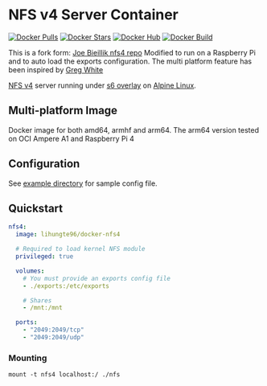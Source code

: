 # NFS v4 Server Container

[![Docker Pulls](https://img.shields.io/docker/pulls/lihungte96/docker-nfs4.svg)](https://hub.docker.com/r/lihungte96/docker-nfs4/)
[![Docker Stars](https://img.shields.io/docker/stars/lihungte96/docker-nfs4.svg)](https://hub.docker.com/r/lihungte96/docker-nfs4/)
[![Docker Hub](https://github.com/lihungte96/docker-nfs4/actions/workflows/docker-hub-publish.yml/badge.svg)](https://github.com/lihungte96/docker-nfs4/actions/workflows/docker-hub-publish.yml)
[![Docker Build](https://img.shields.io/docker/automated/lihungte96/docker-nfs4.svg)](https://hub.docker.com/r/lihungte96/docker-nfs4/)

This is a fork form: [Joe Bieillik nfs4 repo](https://github.com/jcbiellikltd/docker-nfs4)
Modified to run on a Raspberry Pi and to auto load the exports configuration.
The multi platform feature has been inspired by [Greg White](https://github.com/grewhit25/docker-nfs4-server)

[NFS v4](http://nfs.sourceforge.net/) server running under [s6 overlay](https://github.com/just-containers/s6-overlay) on [Alpine Linux](https://hub.docker.com/_/alpine/).

## Multi-platform Image

Docker image for both amd64, armhf and arm64. The arm64 version tested on OCI Ampere A1 and Raspberry Pi 4


## Configuration

See [example directory](https://github.com/lihungte96/docker-nfs4/tree/master/example) for sample config file.

## Quickstart

```yml
nfs4:
  image: lihungte96/docker-nfs4

  # Required to load kernel NFS module
  privileged: true

  volumes:
    # You must provide an exports config file
    - ./exports:/etc/exports

    # Shares
    - /mnt:/mnt

  ports:
    - "2049:2049/tcp"
    - "2049:2049/udp"
```

### Mounting

```shell
mount -t nfs4 localhost:/ ./nfs
```
